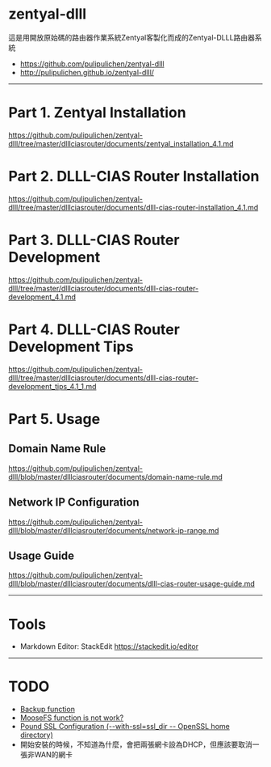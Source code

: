 zentyal-dlll
===============

這是用開放原始碼的路由器作業系統Zentyal客製化而成的Zentyal-DLLL路由器系統

* https://github.com/pulipulichen/zentyal-dlll
* http://pulipulichen.github.io/zentyal-dlll/

----

# Part 1. Zentyal Installation
https://github.com/pulipulichen/zentyal-dlll/tree/master/dlllciasrouter/documents/zentyal_installation_4.1.md

# Part 2. DLLL-CIAS Router Installation
https://github.com/pulipulichen/zentyal-dlll/tree/master/dlllciasrouter/documents/dlll-cias-router-installation_4.1.md

# Part 3. DLLL-CIAS Router Development
https://github.com/pulipulichen/zentyal-dlll/tree/master/dlllciasrouter/documents/dlll-cias-router-development_4.1.md

# Part 4. DLLL-CIAS Router Development Tips
https://github.com/pulipulichen/zentyal-dlll/tree/master/dlllciasrouter/documents/dlll-cias-router-development_tips_4.1_1.md

# Part 5. Usage

## Domain Name Rule
https://github.com/pulipulichen/zentyal-dlll/blob/master/dlllciasrouter/documents/domain-name-rule.md

## Network IP Configuration
https://github.com/pulipulichen/zentyal-dlll/blob/master/dlllciasrouter/documents/network-ip-range.md

## Usage Guide
https://github.com/pulipulichen/zentyal-dlll/blob/master/dlllciasrouter/documents/dlll-cias-router-usage-guide.md

----

Tools
====
* Markdown Editor: StackEdit https://stackedit.io/editor

----

TODO
====

* [Backup function](https://github.com/pulipulichen/zentyal-dlll/blob/master/dlllciasrouter/backup-zentyal.sh)
* [MooseFS function is not work?](https://github.com/pulipulichen/zentyal-dlll/blob/master/dlllciasrouter/src/EBox/dlllciasrouter/Model/ExportsSetting.pm)
* [Pound SSL Configuration (--with-ssl=ssl_dir   -- OpenSSL home directory)](http://www.apsis.ch/pound/pound_list/archive/2011/2011-03/1301440192000)
* 開始安裝的時候，不知道為什麼，會把兩張網卡設為DHCP，但應該要取消一張非WAN的網卡